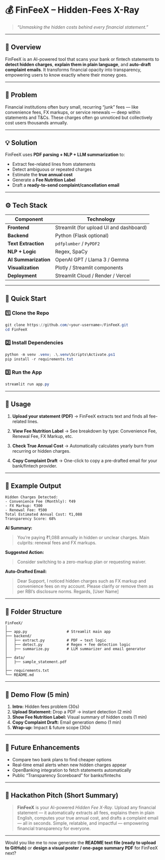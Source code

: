 # 💰 FinFeeX – Hidden-Fees X-Ray

> *“Unmasking the hidden costs behind every financial statement.”*

---

## 🧭 Overview

FinFeeX is an AI-powered tool that scans your bank or fintech statements to **detect hidden charges**, **explain them in plain language**, and **auto-draft complaint emails**. It transforms financial opacity into transparency, empowering users to know exactly where their money goes.

---

## 🎯 Problem

Financial institutions often bury small, recurring “junk” fees — like convenience fees, FX markups, or service renewals — deep within statements and T&Cs. These charges often go unnoticed but collectively cost users thousands annually.

---

## 💡 Solution

FinFeeX uses **PDF parsing + NLP + LLM summarization** to:

* Extract fee-related lines from statements
* Detect ambiguous or repeated charges
* Estimate the **true annual cost**
* Generate a **Fee Nutrition Label**
* Draft a **ready-to-send complaint/cancellation email**

---

## ⚙️ Tech Stack

| Component            | Technology                              |
| -------------------- | --------------------------------------- |
| **Frontend**         | Streamlit (for upload UI and dashboard) |
| **Backend**          | Python (Flask optional)                 |
| **Text Extraction**  | `pdfplumber` / `PyPDF2`                 |
| **NLP + Logic**      | Regex, SpaCy                            |
| **AI Summarization** | OpenAI GPT / Llama 3 / Gemma            |
| **Visualization**    | Plotly / Streamlit components           |
| **Deployment**       | Streamlit Cloud / Render / Vercel       |

---

## 🚀 Quick Start

### 1️⃣ Clone the Repo

```powershell
git clone https://github.com/<your-username>/FinFeeX.git
cd FinFeeX
```

### 2️⃣ Install Dependencies

```powershell
python -m venv .venv; .\.venv\Scripts\Activate.ps1
pip install -r requirements.txt
```

### 3️⃣ Run the App

```powershell
streamlit run app.py
```

---

## 📄 Usage

1. **Upload your statement (PDF)**
	→ FinFeeX extracts text and finds all fee-related lines.

2. **View Fee Nutrition Label**
	→ See breakdown by type: Convenience Fee, Renewal Fee, FX Markup, etc.

3. **Check True Annual Cost**
	→ Automatically calculates yearly burn from recurring or hidden charges.

4. **Copy Complaint Draft**
	→ One-click to copy a pre-drafted email for your bank/fintech provider.

---

## 🧠 Example Output

```
Hidden Charges Detected:
- Convenience Fee (Monthly): ₹49
- FX Markup: ₹300
- Renewal Fee: ₹500
Total Estimated Annual Cost: ₹1,088
Transparency Score: 68%
```

**AI Summary:**

> You’re paying ₹1,088 annually in hidden or unclear charges.
> Main culprits: renewal fees and FX markups.

**Suggested Action:**

> Consider switching to a zero-markup plan or requesting waiver.

**Auto-Drafted Email:**

> Dear Support,
> I noticed hidden charges such as FX markup and convenience fees on my account.
> Please clarify or remove them as per RBI’s disclosure norms.
> Regards,
> [User Name]

---

## 🧩 Folder Structure

```
FinFeeX/
│
├── app.py                  # Streamlit main app
├── backend/
│   ├── extract.py          # PDF → text logic
│   ├── detect.py           # Regex + fee detection logic
│   ├── summarize.py        # LLM summarizer and email generator
│
├── data/
│   ├── sample_statement.pdf
│
├── requirements.txt
└── README.md
```

---

## 🎥 Demo Flow (5 min)

1. **Intro:** Hidden fees problem (30s)
2. **Upload Statement:** Drop a PDF → instant detection (2 min)
3. **Show Fee Nutrition Label:** Visual summary of hidden costs (1 min)
4. **Copy Complaint Draft:** Email generation demo (1 min)
5. **Wrap-up:** Impact & future scope (30s)

---

## 🔮 Future Enhancements

* Compare two bank plans to find cheaper options
* Real-time email alerts when new hidden charges appear
* OpenBanking integration to fetch statements automatically
* Public “Transparency Scoreboard” for banks/fintechs

---

## 🏁 Hackathon Pitch (Short Summary)

> **FinFeeX** is your AI-powered *Hidden Fee X-Ray*.
> Upload any financial statement — it automatically extracts all fees, explains them in plain English, computes your true annual cost, and drafts a complaint email — all in seconds.
> Simple, relatable, and impactful — empowering financial transparency for everyone.

---

Would you like me to now generate the **README text file (ready to upload to GitHub)** or **design a visual poster / one-page summary PDF** for FinFeeX next?
